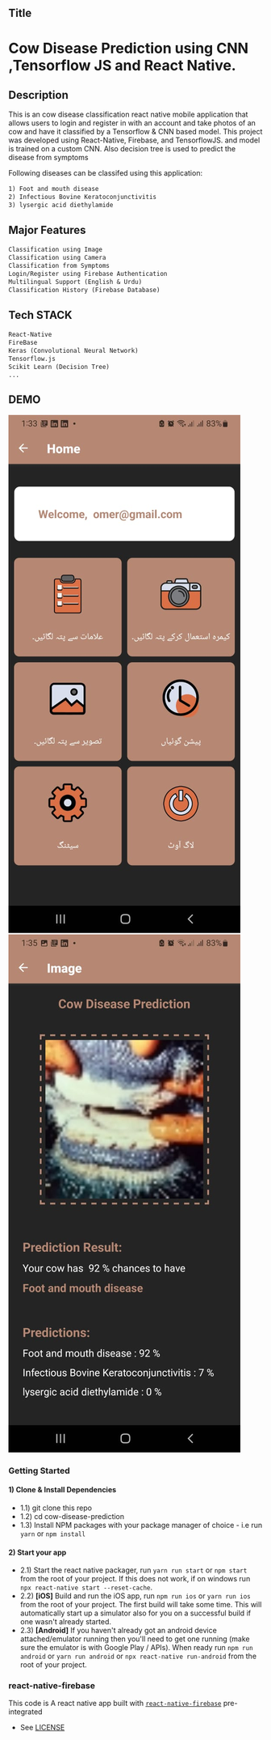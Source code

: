 ## Title
# Cow Disease Prediction using CNN ,Tensorflow JS and React Native.

## Description
This is an cow disease classification react native mobile application that allows users to login and register in with an account and take photos of an cow and have it classified by a Tensorflow & CNN based model. This project was developed using React-Native, Firebase, and TensorflowJS. and model is trained on a custom CNN. Also decision tree is used to predict the disease from symptoms

Following diseases can be classifed using this application:
```
1) Foot and mouth disease
2) Infectious Bovine Keratoconjunctivitis
3) lysergic acid diethylamide
```


## Major Features
```
Classification using Image
Classification using Camera
Classification from Symptoms
Login/Register using Firebase Authentication
Multilingual Support (English & Urdu)
Classification History (Firebase Database)

```

## Tech STACK
```
React-Native
FireBase
Keras (Convolutional Neural Network)
Tensorflow.js
Scikit Learn (Decision Tree)
...
```

## DEMO
![Screenshot](screenshots/screen1.jpeg) ![Screenshot](screenshots/screen2.jpeg)






### Getting Started

#### 1) Clone & Install Dependencies

- 1.1) git clone this repo
- 1.2) cd cow-disease-prediction
- 1.3) Install NPM packages with your package manager of choice - i.e run `yarn` or `npm install`

#### 2) Start your app

- 2.1) Start the react native packager, run `yarn run start` or `npm start` from the root of your project. If this does not work, if on windows run `npx react-native start --reset-cache`.
- 2.2) **[iOS]** Build and run the iOS app, run `npm run ios` or `yarn run ios` from the root of your project. The first build will take some time. This will automatically start up a simulator also for you on a successful build if one wasn't already started.
- 2.3) **[Android]** If you haven't already got an android device attached/emulator running then you'll need to get one running (make sure the emulator is with Google Play / APIs). When ready run `npm run android` or `yarn run android` or `npx react-native run-android` from the root of your project.

### react-native-firebase
This code is A react native app built with [`react-native-firebase`](https://github.com/invertase/react-native-firebase) pre-integrated
- See [LICENSE](/LICENSE)
